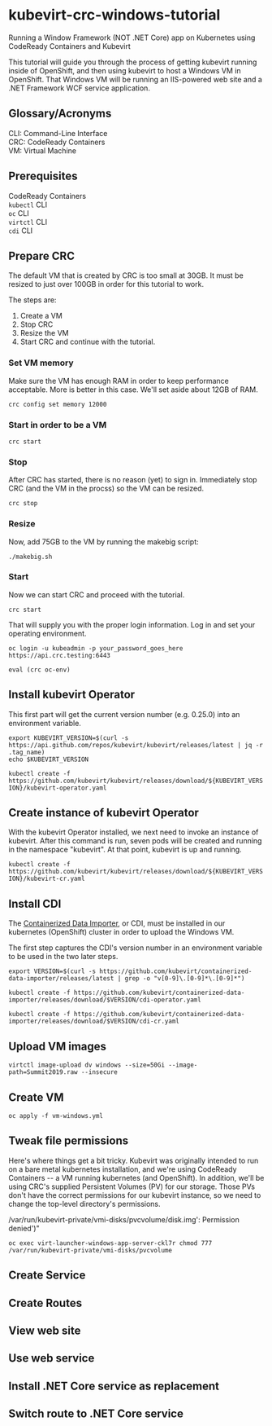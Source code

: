 # kubevirt-crc-windows-tutorial
Running a Window Framework (NOT .NET Core) app on Kubernetes using CodeReady Containers and Kubevirt

This tutorial will guide you through the process of getting kubevirt running inside of OpenShift, and then using kubevirt to host a Windows VM in OpenShift. That Windows VM will be running an IIS-powered web site and a .NET Framework WCF service application.

## Glossary/Acronyms
CLI: Command-Line Interface  
CRC: CodeReady Containers  
VM: Virtual Machine  

## Prerequisites
CodeReady Containers  
`kubectl` CLI  
`oc` CLI  
`virtctl` CLI  
`cdi` CLI  

## Prepare CRC
The default VM that is created by CRC is too small at 30GB. It must be resized to just over 100GB in order for this tutorial to work.

The steps are:
1. Create a VM
2. Stop CRC
3. Resize the VM
4. Start CRC and continue with the tutorial.

### Set VM memory
Make sure the VM has enough RAM in order to keep performance acceptable. More is better in this case. We'll set aside about 12GB of RAM.

`crc config set memory 12000`


### Start in order to be a VM

`crc start`

### Stop
After CRC has started, there is no reason (yet) to sign in. Immediately stop CRC (and the VM in the procss) so the VM can be resized.

`crc stop`

### Resize
Now, add 75GB to the VM by running the makebig script:  

`./makebig.sh`



### Start
Now we can start CRC and proceed with the tutorial.  

`crc start`  

That will supply you with the proper login information. Log in and set your operating environment.

`oc login -u kubeadmin -p your_password_goes_here https://api.crc.testing:6443`  

`eval (crc oc-env)`  

## Install kubevirt Operator  
This first part will get the current version number (e.g. 0.25.0) into an environment variable.  

`export KUBEVIRT_VERSION=$(curl -s https://api.github.com/repos/kubevirt/kubevirt/releases/latest | jq -r .tag_name)`    
`echo $KUBEVIRT_VERSION`  

`kubectl create -f https://github.com/kubevirt/kubevirt/releases/download/${KUBEVIRT_VERSION}/kubevirt-operator.yaml`

## Create instance of kubevirt Operator  
With the kubevirt Operator installed, we next need to invoke an instance of kubevirt. After this command is run, seven pods will be created and running in the namespace "kubevirt". At that point, kubevirt is up and running.  

`kubectl create -f https://github.com/kubevirt/kubevirt/releases/download/${KUBEVIRT_VERSION}/kubevirt-cr.yaml`  


## Install CDI
The [Containerized Data Importer](https://github.com/kubevirt/containerized-data-importer), or CDI, must be installed in our kubernetes (OpenShift) cluster in order to upload the Windows VM.  

The first step captures the CDI's version number in an environment variable to be used in the two later steps.

`export VERSION=$(curl -s https://github.com/kubevirt/containerized-data-importer/releases/latest | grep -o "v[0-9]\.[0-9]*\.[0-9]*")`  

`kubectl create -f https://github.com/kubevirt/containerized-data-importer/releases/download/$VERSION/cdi-operator.yaml`  

`kubectl create -f https://github.com/kubevirt/containerized-data-importer/releases/download/$VERSION/cdi-cr.yaml`







## Upload VM images

`virtctl image-upload dv windows --size=50Gi --image-path=Summit2019.raw --insecure
`

## Create VM

`oc apply -f vm-windows.yml`


## Tweak file permissions
Here's where things get a bit tricky. Kubevirt was originally intended to run on a bare metal kubernetes installation, and we're using CodeReady Containers -- a VM running kubernetes (and OpenShift). In addition, we'll be using CRC's supplied Persistent Volumes (PV) for our storage. Those PVs don't have the correct permissions for our kubevirt instance, so we need to change the top-level directory's permissions.

/var/run/kubevirt-private/vmi-disks/pvcvolume/disk.img': Permission denied')"

`oc exec virt-launcher-windows-app-server-ckl7r chmod 777 /var/run/kubevirt-private/vmi-disks/pvcvolume`

## Create Service

## Create Routes

## View web site

## Use web service

## Install .NET Core service as replacement

## Switch route to .NET Core service